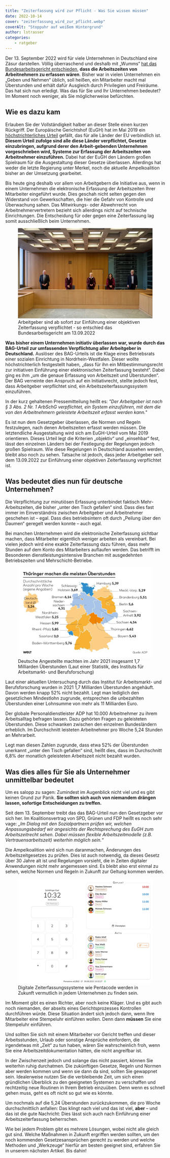 ```yaml
---
title: "Zeiterfassung wird zur Pflicht - Was Sie wissen müssen"
date: 2022-10-14
cover: "zeiterfassung_wird_zur_pflicht.webp"
coverAlt: "Stoppuhr auf weißem Hintergrund"
author: lstrasser
categories:
    - ratgeber
---
```


Der 13. September 2022 wird für viele Unternehmen in Deutschland eine Zäsur
darstellen. Völlig überraschend und deshalb mit „Wumms“ [hat das
Bundesarbeitsgericht entschieden](../bag_urteil_zeiterfassung), **dass die Arbeitszeiten von Arbeitnehmern zu
erfassen wären**. Bisher war in vielen Unternehmen ein „Geben und Nehmen“ üblich,
soll heißen, ein Mitarbeiter macht mal Überstunden und erhält dafür Ausgleich
durch Privilegien und Freiräume. Das hat sich nun erledigt. Was das für Sie und
Ihr Unternehmen bedeutet? Im Moment noch weniger, als Sie möglicherweise
befürchten. 

## Wie es dazu kam

Erlauben Sie der Vollständigkeit halber an dieser Stelle einen kurzen Rückgriff.
Der Europäische Gerichtshof (EuGH) hat im Mai 2019 ein [höchstrichterliches
Urteil](../eugh_urteil) gefällt, das für alle Länder der EU verbindlich ist. **Diesem Urteil
zufolge sind alle diese Länder verpflichtet, Gesetze einzubringen, aufgrund
derer den Arbeit-gebenden Unternehmen vorgeschrieben wird, Systeme zur Erfassung
der Arbeitszeiten von Arbeitnehmer einzuführen.** Dabei hat der EuGH den Ländern
großen Spielraum für die Ausgestaltung dieser Gesetze überlassen. Allerdings hat
weder die letzte Regierung unter Merkel, noch die aktuelle Ampelkoalition bisher
an der Umsetzung gearbeitet.

Bis heute ging deshalb vor allem von Arbeitgebern die Initiative aus, wenn in
einem Unternehmen die elektronische Erfassung der Arbeitszeiten Ihrer
Mitarbeiter eingeführt wurde. Dies geschah nicht selten gegen den Widerstand von
Gewerkschaften, die hier die Gefahr von Kontrolle und Überwachung sahen. Das
Mitwirkungs- oder Abwehrrecht von Arbeitnehmervertretern bezieht sich allerdings
nicht auf technische Einrichtungen. Die Entscheidung für oder gegen eine
Zeiterfassung lag somit ausschließlich beim Unternehmen.

<figure class="float right">
  <img src="bundesarbeitsgericht.webp" alt="Der erste Senat des Bundesarbeitsgerichts." />
  <figcaption>Arbeitgeber sind ab sofort zur Einführung einer objektiven Zeiterfassung verpflichtet - so entschied das Bundesarbeitsgericht am 13.09.2022</figcaption>
</figure>

**Was bisher einem Unternehmen initiativ überlassen war, wurde durch das
BAG-Urteil zur umfassenden Verpflichtung aller Arbeitgeber in Deutschland.**
Auslöser des BAG-Urteils ist die Klage eines Betriebsrats einer sozialen
Einrichtung in Nordrhein-Westfalen. Dieser wollte höchstrichterlich festgestellt
haben, „dass für ihn ein Mitbestimmungsrecht zur initiativen Einführung einer
elektronischen Zeiterfassung besteht“. Dabei ging es ihm „um die genaue
Erfassung von Arbeitszeit und Überstunden“. Der BAG verneinte den Anspruch auf
ein Initiativrecht, stellte jedoch fest, dass Arbeitgeber verpflichtet sind, ein
Arbeitszeiterfassungssystem einzuführen.

In der kurz gehaltenen Pressemitteilung heißt es: <cite>"Der Arbeitgeber ist nach § 3
Abs. 2 Nr. 1 ArbSchG verpflichtet, ein System einzuführen, mit dem die von den
Arbeitnehmern geleistete Arbeitszeit erfasst werden kann."</cite>

Es ist nun dem Gesetzgeber überlassen, die Normen und Regeln festzulegen, nach
denen Arbeitszeiten erfasst werden müssen. Die letztendliche Ausgestaltung wird
sich am EuGH-Urteil vom Mai 2019 orientieren. Dieses Urteil legt die Kriterien
„objektiv“ und „einsehbar“ fest, lässt den einzelnen Ländern bei der Festlegung
der Regelungen jedoch großen Spielraum. Wie diese Regelungen in Deutschland
aussehen werden, bleibt also noch zu sehen. Tatsache ist jedoch, dass jeder
Arbeitgeber seit dem 13.09.2022 zur Einführung einer objektiven Zeiterfassung
verpflichtet ist.

## Was bedeutet dies nun für deutsche Unternehmen?

Die Verpflichtung zur minutiösen Erfassung unterbindet faktisch
Mehr-Arbeitszeiten, die bisher „unter den Tisch gefallen“ sind. Dass dies fast
immer im Einverständnis zwischen Arbeitgeber und Arbeitnehmer geschehen ist –
egal. Dass dies betriebsintern oft durch „Peilung über den Daumen“ geregelt
werden konnte – auch egal.

Bei manchen Unternehmen wird die elektronische Zeiterfassung sichtbar machen,
dass Mitarbeiter eigentlich weniger arbeiten als vereinbart. Bei vielen jedoch
wird eine exakte Zeiterfassung dazu führen, dass mehr Stunden auf dem Konto des
Mitarbeiters auflaufen werden. Das betrifft im Besonderen
dienstleistungsintensive Branchen mit ausgedehnten Betriebszeiten und
Mehrschicht-Betriebe.

<figure class="float left">
  <img src="ueberstunden.webp" alt="Infografik: Durchschnittliche Anzahl der wöchenlichen Überstunden nach Bundesland" />
  <figcaption>Deutsche Angestellte machten im Jahr 2021 insgesamt 1,7 Milliarden Überstunden (Laut einer Statistik, des Instituts für Arbeitsmarkt- und Berufsforschung)</figcaption>
</figure>

Laut einer aktuellen Untersuchung durch das Institut für Arbeitsmarkt- und
Berufsforschung wurden in 2021 1,7 Milliarden Überstunden angehäuft. Davon
werden knapp 52% nicht bezahlt. Legt man lediglich den gesetzlichen Mindestlohn
zugrunde, entsprechen die unbezahlten Überstunden einer Lohnsumme von mehr als
11 Milliarden Euro.

Der globale Personaldienstleister ADP hat 10.000 Arbeitnehmer zu ihrem
Arbeitsalltag befragen lassen. Dazu gehörten Fragen zu geleisteten Überstunden.
Diese schwanken zwischen den einzelnen Bundesländern erheblich. Im Durchschnitt
leisteten Arbeitnehmer pro Woche 5,24 Stunden an Mehrarbeit.

Legt man diesen Zahlen zugrunde, dass etwa 52% der Überstunden unerkannt „unter
den Tisch gefallen“ sind, heißt dies, dass im Durchschnitt 6,8% der monatlich
geleisteten Arbeitszeit nicht bezahlt wurden.

## Was dies alles für Sie als Unternehmer unmittelbar bedeutet

Um es salopp zu sagen: Zumindest im Augenblick nicht viel und es gibt keinen
Grund zur Panik. **Sie sollten sich auch von niemandem drängen lassen, sofortige
Entscheidungen zu treffen.**

Seit dem 13. September treibt das das BAG-Urteil nun den Gesetzgeber vor sich
her. Im Koalitionsvertrag von SPD, Grünen und FDP heißt es noch sehr vage: <cite>„Im
Dialog mit den Sozialpartnern prüfen wir, welchen Anpassungsbedarf wir
angesichts der Rechtsprechung des EuGH zum Arbeitszeitrecht sehen. Dabei müssen
flexible Arbeitszeitmodelle (z.B. Vertrauensarbeitszeit) weiterhin möglich
sein.“</cite>

Die Ampelkoalition wird sich nun daranmachen, Änderungen des Arbeitszeitgesetzes
zu prüfen. Dies ist auch notwendig, da dieses Gesetz über 30 Jahre alt ist und
Regelungen vorsieht, die in Zeiten digitaler Anwendungen nicht mehr angemessen
sind. Es bleibt also erst einmal zu sehen, welche Normen und Regeln in Zukunft
zur Geltung kommen werden.

<figure class="float right">
  <img src="stempeluhr.webp" alt="Screenshot: Die digitale Stempeluhr von Pentacode" />
  <figcaption>Digitale Zeiterfassungssysteme wie Pentacode werden in Zukunft vermutlich in jedem Unternehmen zu finden sein.</figcaption>
</figure>

Im Moment gibt es einen Richter, aber noch keine Kläger. Und es gibt auch noch
niemanden, der abseits eines Gerichtsprozesses Kontrollen durchführen würde.
Diese Situation ändert sich jedoch dann, wenn Ihre Mitarbeiter eine Stempeluhr
einführen wollen. Denn dann **müssen** Sie eine Stempeluhr einführen.

Und sollten Sie sich mit einem Mitarbeiter vor Gericht treffen und dieser
Arbeitsstunden, Urlaub oder sonstige Ansprüche einfordern, die irgendetwas mit
„Zeit“ zu tun haben, wären Sie wahrscheinlich froh, wenn Sie eine
Arbeitszeitdokumentation hätten, die nicht angreifbar ist.

In der Zwischenzeit jedoch und solange das nicht passiert, können Sie weiterhin
ruhig durchatmen. Die zukünftigen Gesetze, Regeln und Normen aber werden kommen
und wenn sie dann da sind, sollten Sie gewappnet sein. Idealerweise nutzen Sie
die verbleibende Zeit, um sich einen gründlichen Überblick zu den geeigneten
Systemen zu verschaffen und rechtzeitig neue Routinen in Ihrem Betrieb einzuüben.
Denn wenn es schnell gehen muss, geht es oft nicht so gut wie es könnte.

Um nochmals auf die 5,24 Überstunden zurückzukommen, die pro Woche
durchschnittlich anfallen: Das klingt nach viel und das ist viel, **aber** – und das
ist die gute Nachricht: Dies lässt sich auch nach Einführung einer
Arbeitszeiterfassung beherrschen.

Wie bei jedem Problem gibt es mehrere Lösungen, wobei nicht alle gleich gut
sind. Welche Maßnahmen in Zukunft ergriffen werden sollten, um den noch
kommenden Gesetzesansprüchen gerecht zu werden und welche Methoden und
„Werkzeuge“ hierfür am besten geeignet sind, erfahren Sie in unserem nächsten
Artikel. Bis dahin!
